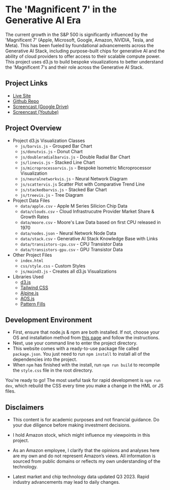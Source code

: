 # The 'Magnificent 7' in the Generative AI Era

The current growth in the S&P 500 is significantly influenced by the 'Magnificent 7' (Apple, Microsoft, Google, Amazon, NVIDIA, Tesla, and Meta). This has been fueled by foundational advancements across the Generative AI Stack, including purpose-built chips for generative AI and the ability of cloud providers to offer access to their scalable compute power. This project uses d3.js to build bespoke visualizations to better understand the 'Magnificent 7's and their role across the Generative AI Stack.

## Project Links
* [Live Site](https://ai.doug.design)
* [Github Repo](https://github.com/dougdesigner/stellar)
* [Screencast (Google Drive)](https://github.com/dougdesigner/stellar)
* [Screencast (Youtube)](https://github.com/dougdesigner/stellar)

## Project Overview
* Project d3.js Visualization Classes
    * `js/barvis.js` - Grouped Bar Chart
    * `js/donutvis.js` - Donut Chart
    * `js/doubleradialbarvis.js` - Double Radial Bar Chart
    * `js/linevis.js` - Stacked Line Chart
    * `js/microprocessorvis.js` - Bespoke Isometric Microprocessor Visualization
    * `js/neuralnetworkvis.js` - Neural Network Diagram
    * `js/scattervis.js` Scatter Plot with Comparative Trend Line
    * `js/stackedbarvis.js` - Stacked Bar Chart
    * `js/treevis.js` - Tree Diagram
* Project Data Files
    * `data/apple.csv` - Apple M Series Silicion Chip Data
    * `data/clouds.csv` - Cloud Infrastrucutre Provider Market Share & Growth Rates
    * `data/moore.csv`  - Moore's Law Data based on first CPU released in 1970
    * `data/nodes.json` - Neural Network Node Data
    * `data/stack.csv` - Generative AI Stack Knowledge Base with Links
    * `data/transistors-cpu.csv` - CPU Transistor Data
    * `data/transistors-gpu.csv` - GPU Transistor Data
* Other Project Files
    * `index.html`
    * `css/style.css` - Custom Styles
    * `js/maind3.js` - Creates all d3.js Visualizations
* Libraries Used
    * [d3.js](https://d3js.org/)
    * [Tailwind CSS](https://tailwindcss.com/)
    * [Alpine.js](https://alpinejs.dev/)
    * [AOS.js](https://michalsnik.github.io/aos/)
    * [Pattern Fills](https://iros.github.io/patternfills/)

## Development Environment

* First, ensure that node.js & npm are both installed. If not, choose your OS and installation method from [this page](https://nodejs.org/en/download/package-manager/) and follow the instructions.
* Next, use your command line to enter the project directory.
* This website comes with a ready-to-use package file called `package.json`. You just need to run `npm install` to install all of the dependencies into the project.
* When `npm` has finished with the install, run `npm run build` to recompile the `style.css` file in the root directory.

You're ready to go! The most useful task for rapid development is `npm run dev`, which rebuild the CSS every time you make a change in the HML or JS files.


## Disclaimers

* This content is for academic purposes and not financial guidance. Do your due diligence before making investment decisions.

* I hold Amazon stock, which might influence my viewpoints in this project.

* As an Amazon employee, I clarify that the opinions and analyses here are my own and do not represent Amazon’s views. All information is sourced from public domains or reflects my own understanding of the technology.

* Latest market and chip technology data updated Q3 2023. Rapid industry advancements may lead to daily changes.